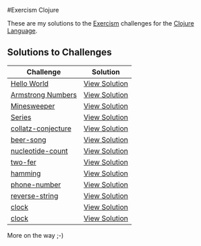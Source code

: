 #Exercism Clojure

These are my solutions to the [Exercism](http://exercism.io) challenges for the [Clojure Language](http://clojure.org/).

## Solutions to Challenges

Challenge                    | Solution           
-----------------------------| -------------------- 
[Hello World][1]             | [View Solution][2] 
[Armstrong Numbers][3]       | [View Solution][4] 
[Minesweeper][5]             | [View Solution][6] 
[Series][7]                  | [View Solution][8] 
[collatz-conjecture][9]      | [View Solution][10] 
[beer-song][11]              | [View Solution][12] 
[nucleotide-count][13]       | [View Solution][14] 
[two-fer][15]                | [View Solution][16] 
[hamming][17]                | [View Solution][18] 
[phone-number][19]           | [View Solution][20] 
[reverse-string][21]         | [View Solution][22] 
[clock][23]                  | [View Solution][24] 
[clock][25]                  | [View Solution][26] 

More on the way ;-)

[1]:hello-world/README.md
[2]:https://exercism.io/my/solutions/1a702b354e654b5aaab750575470d4e1
[3]:armstrong-numbers/README.md
[4]:https://exercism.io/my/solutions/2756de78056f48bba044cc0310e2b835
[5]:minesweeper/README.md
[6]:https://exercism.io/my/solutions/1af124727fab4610bb08ffdb3840a65f
[7]:series/README.md
[8]:https://exercism.io/my/solutions/e52611d9822f46eab9cb07f3d83aecce
[9]:collatz-conjecture/README.md
[10]:https://exercism.io/my/solutions/c3cf21fc37d844d1926de402d675d42d
[11]:beer-song/README.md
[12]:https://exercism.io/my/solutions/48eca6a0c3834be3b706295ad17f9d1c
[13]:nucleotide-count/README.md
[14]:https://exercism.io/my/solutions/3325ef4ae1b14220a60cb6b998f40dc8
[15]:two-fer/README.md
[16]:https://exercism.io/my/solutions/75e010e4c75f45598665f9d126e8d1da
[17]:hamming/README.md
[18]:https://exercism.io/my/solutions/4d1dab3b064049e8a2eeaba0d160c63e
[19]:phone-number/README.md
[20]:https://exercism.io/my/solutions/00d4aea5bebd4f329834e2edbb811988
[21]:reverse-string/README.md
[22]:https://exercism.io/my/solutions/c2063cff947547e1affa53c87f5c4317
[23]:clock/README.md
[24]:https://exercism.io/my/solutions/e52683df79174ceca4d80ab8e0274dac
[25]:bob/README.md
[26]:https://exercism.io/my/solutions/1c90602f013247eea310eb03a2635a99
[27]:rna-transcription/README.md
[28]:https://exercism.io/my/solutions/238c5b8c443448cc8cf8e5418c9f3586
